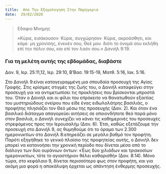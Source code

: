 ```yaml
---
title:  Απο Την Εξομολογηση Στην Παρηγορια
date:  29/02/2020
---
```


> <p>Εδαφιο Μνημης</p>
> «Κύριε, εισάκουσον∙ Κύριε, συγχώρησον∙ Κύριε, ακροάσθητι, και κάμε∙ μη χρονίσης, ένεκέν σου, Θεέ μου∙ διότι το όνομά σου εκλήθη επί την πόλιν σου, και επί τον λαόν σου.» Δανιήλ 9:19.

### Για τη μελέτη αυτής της εβδομάδας, διαβάστε
Δαν. 9, Ιερ. 25:11,12, Ιερ. 29:10, Β’Βασ. 19:15-19, Ματθ. 5:16, Ιακ. 5:16.

Στο Δανιήλ 9:είναι καταγεγραμμένη μια σπουδαία προσευχή της Αγίας Γραφής. Στις κρίσιμες στιγμές της ζωής του, ο Δανιήλ καταφεύγει στην προσευχή για να αντιμετωπίσει τις προκλήσεις που βρίσκονται μπροστά του. Όταν ο Δανιήλ και οι φίλοι του επρόκειτο να θανατωθούν εξαιτίας του μυστηριώδους ονείρου που είδε ένας ειδωλολάτρης βασιλιάς, ο προφήτης πλησιάζει τον Θεό μέσω της προσευχής (Δαν. 2). Και όταν ένα βασιλικό διάταγμα απαγορεύει αιτήσεις σε οποιονδήποτε θεό παρά μόνο στον βασιλιά, ο Δανιήλ συνεχίζει να κάνει τις καθημερινές του προσευχές στρεφόμενος προς την Ιερουσαλήμ (Δαν. 6). Έτσι, καθώς εξετάζουμε την προσευχή στο Δανιήλ 9, ας θυμηθούμε ότι το όραμα των 2.300 ημερονυκτίων στο Δανιήλ 8:επηρεάζει σε μεγάλο βαθμό τον προφήτη. Παρότι εξηγήθηκε το γενικό πλαίσιο της προφητείας αυτής, ο Δανιήλ δεν μπορεί να κατανοήσει την χρονική περίοδο που δίνεται μέσα από το διάλογο των δύο ουράνιων όντων: «Έως δύο χιλιάδων και τριακοσίων ημερονυκτίων, τότε το αγιαστήριον θέλει καθαρισθή» (Δαν. 8:14). Μόνο τώρα, στο κεφάλαιο 9, δίνεται περισσότερο φως στον προφήτη, και για ακόμη μια φορά η αποκάλυψη έρχεται ως απάντηση ένθερμης προσευχής.